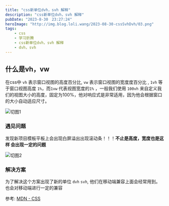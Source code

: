 ```yaml
---
title: "css新单位dvh，svh 解释"
description: "css新单位dvh，svh 解释"
pubDate: "2023-8-30　23:27:24"
heroImage: "http://img.blog.loli.wang/2023-08-30-cssSvhDvh/03.png"
tags:
    - css
    - 学习折腾
    - css新单位dvh，svh 解释
    - dvh，svh
---
```


## 什么是vh，vw

在css中 `vh` 表示窗口视图的高度百分比,  `vw` 表示窗口视图的宽度度百分比 , `1vh` 等于窗口视图高度 `1%`，而`1vw` 代表视图宽度的`1%` ，一般我们使用 `100vh` 来自定义我们的视图大小的高度，固定为100%，他对响应式是非常适用，因为他会根据窗口的大小自动适应尺寸。

![切图1](http://img.blog.loli.wang/2023-08-30-cssSvhDvh/01.png)

### 遇见问题

发现新项目模板平板上会出现白屏溢出出现滚动条！！！**不止是高度，宽度也是这样 会出现一定的问题**

![切图2](http://img.blog.loli.wang/2023-08-30-cssSvhDvh/02.png)

### 解决方案

为了解决这个方案出现了新的单位 `dvh` `svh`, 他们在移动端兼容上面会经常用到。也会对移动端进行一定的兼容


参考:
[MDN - CSS](https://developer.mozilla.org/en-US/docs/Mozilla/Firefox/Releases/101)
   